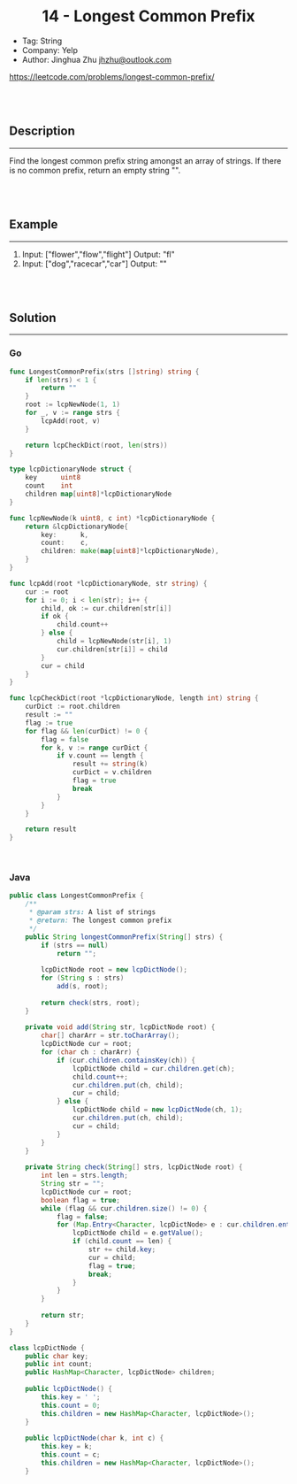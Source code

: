 # <center>14 - Longest Common Prefix</center> 


* Tag: String
* Company: Yelp
* Author: Jinghua Zhu jhzhu@outlook.com

https://leetcode.com/problems/longest-common-prefix/

<br></br>



## Description
----
Find the longest common prefix string amongst an array of strings. If there is no common prefix, return an empty string "".

<br></br>



## Example
----
1. Input: ["flower","flow","flight"] Output: "fl"
2. Input: ["dog","racecar","car"] Output: ""

<br></br>



## Solution
----
### Go
```go
func LongestCommonPrefix(strs []string) string {
	if len(strs) < 1 {
		return ""
	}
	root := lcpNewNode(1, 1)
	for _, v := range strs {
		lcpAdd(root, v)
	}

	return lcpCheckDict(root, len(strs))
}

type lcpDictionaryNode struct {
	key      uint8
	count    int
	children map[uint8]*lcpDictionaryNode
}

func lcpNewNode(k uint8, c int) *lcpDictionaryNode {
	return &lcpDictionaryNode{
		key:      k,
		count:    c,
		children: make(map[uint8]*lcpDictionaryNode),
	}
}

func lcpAdd(root *lcpDictionaryNode, str string) {
	cur := root
	for i := 0; i < len(str); i++ {
		child, ok := cur.children[str[i]]
		if ok {
			child.count++
		} else {
			child = lcpNewNode(str[i], 1)
			cur.children[str[i]] = child
		}
		cur = child
	}
}

func lcpCheckDict(root *lcpDictionaryNode, length int) string {
	curDict := root.children
	result := ""
	flag := true
	for flag && len(curDict) != 0 {
		flag = false
		for k, v := range curDict {
			if v.count == length {
				result += string(k)
				curDict = v.children
				flag = true
				break
			}
		}
	}

	return result
}
```

<br>


### Java
```java
public class LongestCommonPrefix {
	/**
     * @param strs: A list of strings
     * @return: The longest common prefix
     */
    public String longestCommonPrefix(String[] strs) {
        if (strs == null)
        	return "";
        
        lcpDictNode root = new lcpDictNode();
        for (String s : strs)
        	add(s, root);
        
        return check(strs, root);
    }
    
    private void add(String str, lcpDictNode root) {
    	char[] charArr = str.toCharArray();
    	lcpDictNode cur = root;
    	for (char ch : charArr) {
    		if (cur.children.containsKey(ch)) {
    			lcpDictNode child = cur.children.get(ch);
    			child.count++;
    			cur.children.put(ch, child);
    			cur = child;
    		} else {
    			lcpDictNode child = new lcpDictNode(ch, 1);
    			cur.children.put(ch, child);
    			cur = child;
    		}
    	}
    }
    
    private String check(String[] strs, lcpDictNode root) {
    	int len = strs.length;
    	String str = "";
    	lcpDictNode cur = root;
    	boolean flag = true;
    	while (flag && cur.children.size() != 0) {
    		flag = false;
    		for (Map.Entry<Character, lcpDictNode> e : cur.children.entrySet()) {
    			lcpDictNode child = e.getValue();
    			if (child.count == len) {
    				str += child.key;
    				cur = child;
    				flag = true;
    				break;
    			}
    		}
    	}
    	
    	return str;
    }
}

class lcpDictNode {
	public char key;
	public int count;
	public HashMap<Character, lcpDictNode> children;
	
	public lcpDictNode() {
		this.key = ' ';
		this.count = 0;
		this.children = new HashMap<Character, lcpDictNode>();
	}
	
	public lcpDictNode(char k, int c) {
		this.key = k;
		this.count = c;
		this.children = new HashMap<Character, lcpDictNode>();
	}

```